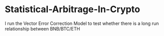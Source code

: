 # Statistical-Arbitrage-In-Crypto
I run the Vector Error Correction Model to test whether there is a long run relationship between BNB/BTC/ETH
